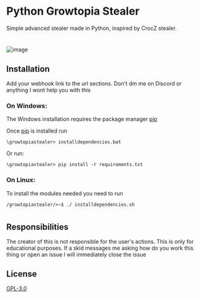 # Python Growtopia Stealer
Simple advanced stealer made in Python, inspired by CrocZ stealer. 


#
![image](https://user-images.githubusercontent.com/96549124/227387708-43d3b8ea-ebfc-426f-9dba-b38a05d7ce01.png)


## Installation
Add your webhook link to the url sections. Don't dm me on Discord or anything I wont help you with this

### On Windows:
The Windows installation requires the package manager [pip](https://pip.pypa.io/en/stable/)

Once [pip](https://pip.pypa.io/en/stable/) is installed run

```
\growtopiastealer> installdependencies.bat
```
Or run:
```
\growtopiastealer> pip install -r requirements.txt
```

### On Linux:
To install the modules needed you need to run
```
/growtopiastealer/>~$ ./ installdependencies.sh
```



#

## Responsibilities
The creator of this is not responsible for the user's actions. This is only for educational purposes.
If a skid messages me asking how do you work this thing or open an issue I will immediately close the issue 

## License

[GPL-3.0](https://choosealicense.com/licenses/gpl-3.0/)
